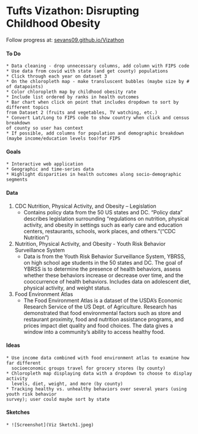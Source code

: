 # Tufts Vizathon: Disrupting Childhood Obesity

Follow progress at: [sevans09.github.io/Vizathon](http://sevans09.github.io/Vizathon)

#### To Do
    * Data cleaning - drop unnecessary columns, add column with FIPS code
    * Use data from covid with state (and get county) populations
    * Click through each year on dataset 3 
    * On the chloropleth map - make transluscent bubbles (maybe size by # of datapoints)
    * Color chloropleth map by childhood obesity rate
    * Include list ordered by ranks in health outcomes
    * Bar chart when click on point that includes dropdown to sort by different topics 
    from Dataset 2 (fruits and vegetables, TV watching, etc.)
    * Convert Lat/Long to FIPS code to show country when click and census breakdown 
    of county so user has context
    * If possible, add columns for population and demographic breakdown 
    (maybe income/education levels too)for FIPS

#### Goals
    * Interactive web application
    * Geographic and time-series data
    * Highlight disparities in health outcomes along socio-demographic segments

#### Data
1.  CDC Nutrition, Physical Activity, and Obesity – Legislation
    * Contains policy data from the 50 US states and DC.  “Policy data” describes legislation surrounding “regulations on nutrition, physical activity, and obesity in settings such as early care and education centers, restaurants, schools, work places, and others.”(“CDC Nutrition”)  
2. Nutrition, Physical Activity, and Obesity - Youth Risk Behavior Surveillance System 
    * Data is from the Youth Risk Behavior Surveillance System, YBRSS, on high school age students in the 50 states and DC. The goal of YBRSS is to determine the presence of health behaviors, assess whether these behaviors increase or decrease over time, and the cooccurrence of health behaviors. Includes data on adolescent diet, physical activity, and weight status.
3. Food Environment Atlas 
    * The Food Environment Atlas is a dataset of the USDA’s Economic Research Service of the US Dept. of Agriculture. Research has demonstrated that food environmental factors such as store and restaurant proximity, food and nutrition assistance programs, and prices impact diet quality and food choices.  The data gives a window into a community’s ability to access healthy food.


#### Ideas 
    * Use income data combined with food environment atlas to examine how far different 
      socioeconomic groups travel for grocery stores (by county)
    * Chloropleth map displaying data with a dropdown to choose to display activity 
      levels, diet, weight, and more (by county)
    * Tracking healthy vs. unhealthy behaviors over several years (using youth risk behavior 
    survey); user could maybe sort by state

#### Sketches
    * ![Screenshot](Viz Sketch1.jpeg)
